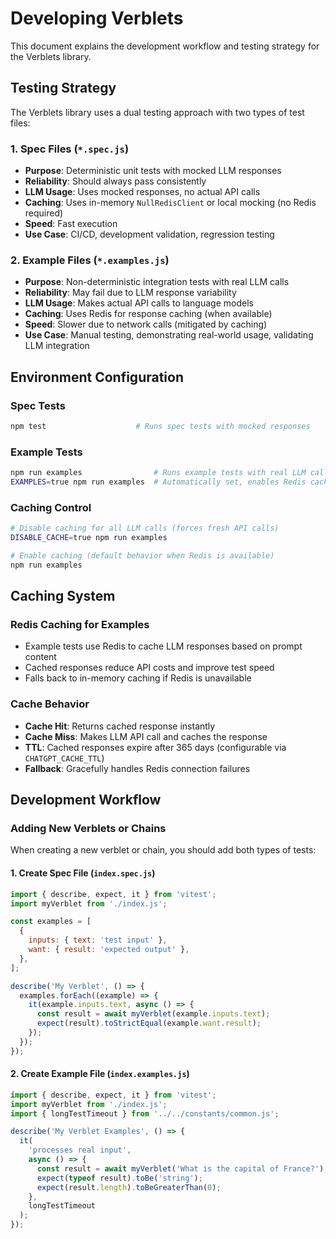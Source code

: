 # Developing Verblets

This document explains the development workflow and testing strategy for the Verblets library.

## Testing Strategy

The Verblets library uses a dual testing approach with two types of test files:

### 1. Spec Files (`*.spec.js`)
- **Purpose**: Deterministic unit tests with mocked LLM responses
- **Reliability**: Should always pass consistently
- **LLM Usage**: Uses mocked responses, no actual API calls
- **Caching**: Uses in-memory `NullRedisClient` or local mocking (no Redis required)
- **Speed**: Fast execution
- **Use Case**: CI/CD, development validation, regression testing

### 2. Example Files (`*.examples.js`)
- **Purpose**: Non-deterministic integration tests with real LLM calls
- **Reliability**: May fail due to LLM response variability
- **LLM Usage**: Makes actual API calls to language models
- **Caching**: Uses Redis for response caching (when available)
- **Speed**: Slower due to network calls (mitigated by caching)
- **Use Case**: Manual testing, demonstrating real-world usage, validating LLM integration

## Environment Configuration

### Spec Tests
```bash
npm test                    # Runs spec tests with mocked responses
```

### Example Tests
```bash
npm run examples                # Runs example tests with real LLM calls
EXAMPLES=true npm run examples  # Automatically set, enables Redis caching
```

### Caching Control
```bash
# Disable caching for all LLM calls (forces fresh API calls)
DISABLE_CACHE=true npm run examples

# Enable caching (default behavior when Redis is available)
npm run examples
```

## Caching System

### Redis Caching for Examples
- Example tests use Redis to cache LLM responses based on prompt content
- Cached responses reduce API costs and improve test speed
- Falls back to in-memory caching if Redis is unavailable

### Cache Behavior
- **Cache Hit**: Returns cached response instantly
- **Cache Miss**: Makes LLM API call and caches the response
- **TTL**: Cached responses expire after 365 days (configurable via `CHATGPT_CACHE_TTL`)
- **Fallback**: Gracefully handles Redis connection failures

## Development Workflow

### Adding New Verblets or Chains

When creating a new verblet or chain, you should add both types of tests:

#### 1. Create Spec File (`index.spec.js`)
```javascript
import { describe, expect, it } from 'vitest';
import myVerblet from './index.js';

const examples = [
  {
    inputs: { text: 'test input' },
    want: { result: 'expected output' },
  },
];

describe('My Verblet', () => {
  examples.forEach((example) => {
    it(example.inputs.text, async () => {
      const result = await myVerblet(example.inputs.text);
      expect(result).toStrictEqual(example.want.result);
    });
  });
});
```

#### 2. Create Example File (`index.examples.js`)
```javascript
import { describe, expect, it } from 'vitest';
import myVerblet from './index.js';
import { longTestTimeout } from '../../constants/common.js';

describe('My Verblet Examples', () => {
  it(
    'processes real input',
    async () => {
      const result = await myVerblet('What is the capital of France?');
      expect(typeof result).toBe('string');
      expect(result.length).toBeGreaterThan(0);
    },
    longTestTimeout
  );
});
```